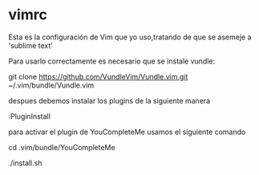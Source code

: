 # vimrc
Esta es la configuración de Vim que yo uso,tratando de que se asemeje a 'sublime text'

Para usarlo correctamente es necesario que se instale vundle:

git clone https://github.com/VundleVim/Vundle.vim.git ~/.vim/bundle/Vundle.vim

despues debemos instalar los plugins de la siguiente manera

:PluginInstall

para activar el plugin de YouCompleteMe usamos el siguiente comando

cd .vim/bundle/YouCompleteMe

./install.sh
